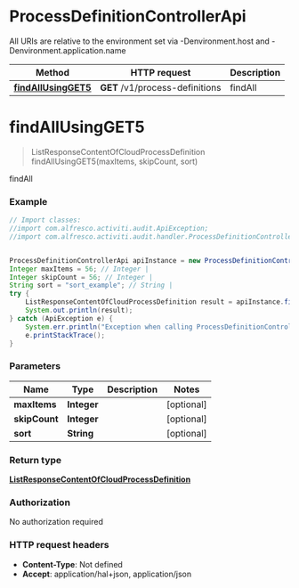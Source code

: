 # ProcessDefinitionControllerApi

All URIs are relative to the environment set via -Denvironment.host and -Denvironment.application.name

Method | HTTP request | Description
------------- | ------------- | -------------
[**findAllUsingGET5**](ProcessDefinitionControllerApi.md#findAllUsingGET5) | **GET** /v1/process-definitions | findAll

<a name="findAllUsingGET5"></a>
# **findAllUsingGET5**
> ListResponseContentOfCloudProcessDefinition findAllUsingGET5(maxItems, skipCount, sort)

findAll

### Example
```java
// Import classes:
//import com.alfresco.activiti.audit.ApiException;
//import com.alfresco.activiti.audit.handler.ProcessDefinitionControllerApi;


ProcessDefinitionControllerApi apiInstance = new ProcessDefinitionControllerApi();
Integer maxItems = 56; // Integer | 
Integer skipCount = 56; // Integer | 
String sort = "sort_example"; // String | 
try {
    ListResponseContentOfCloudProcessDefinition result = apiInstance.findAllUsingGET5(maxItems, skipCount, sort);
    System.out.println(result);
} catch (ApiException e) {
    System.err.println("Exception when calling ProcessDefinitionControllerApi#findAllUsingGET5");
    e.printStackTrace();
}
```

### Parameters

Name | Type | Description  | Notes
------------- | ------------- | ------------- | -------------
 **maxItems** | **Integer**|  | [optional]
 **skipCount** | **Integer**|  | [optional]
 **sort** | **String**|  | [optional]

### Return type

[**ListResponseContentOfCloudProcessDefinition**](ListResponseContentOfCloudProcessDefinition.md)

### Authorization

No authorization required

### HTTP request headers

 - **Content-Type**: Not defined
 - **Accept**: application/hal+json, application/json

